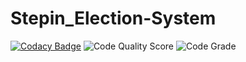 # Stepin_Election-System

[![Codacy Badge](https://api.codacy.com/project/badge/Grade/abd5c8565c28425caa750d07f4da37ad)](https://app.codacy.com/gh/PoosaAnusha/Stepin_Election-System?utm_source=github.com&utm_medium=referral&utm_content=PoosaAnusha/Stepin_Election-System&utm_campaign=Badge_Grade_Settings)
![Code Quality Score](https://www.code-inspector.com/project/28072/score/svg)
![Code Grade](https://www.code-inspector.com/project/28072/status/svg)
